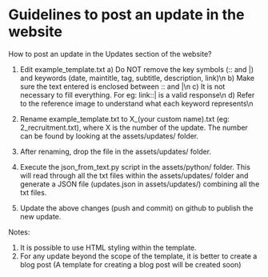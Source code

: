 # Guidelines to post an update in the website

How to post an update in the Updates section of the website?

1) Edit example_template.txt
   a) Do NOT remove the key symbols (:: and |) and keywords (date, maintitle, tag, subtitle, description, link)\n
   b) Make sure the text entered is enclosed between :: and |\n
   c) It is not necessary to fill everything. For eg: link::| is a valid response\n
   d) Refer to the reference image to understand what each keyword represents\n

2) Rename example_template.txt to X_(your custom name).txt (eg: 2_recruitment.txt), where X is the number of the update.
The number can be found by looking at the assets/updates/ folder.

3) After renaming, drop the file in the assets/updates/ folder.

4) Execute the json_from_text.py script in the assets/python/ folder. This will read through all the txt files within the
assets/updates/ folder and generate a JSON file (updates.json in assets/updates/) combining all the txt files.

5) Update the above changes (push and commit) on github to publish the new update.

Notes:
1) It is possible to use HTML styling within the template.
2) For any update beyond the scope of the template, it is better to create a blog post (A template for creating a blog post will be created soon)
   
   
